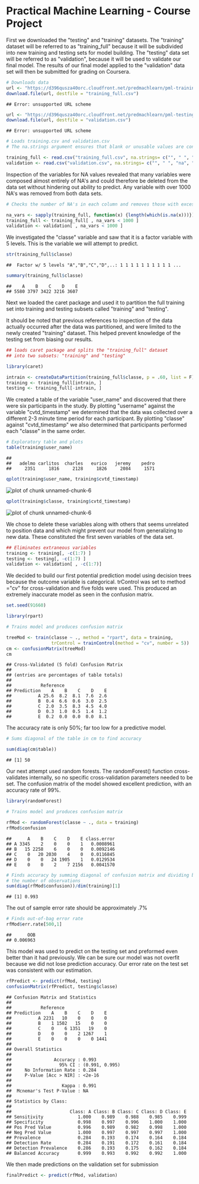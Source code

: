 Practical Machine Learning - Course Project
========================================================

First we downloaded the "testing" and "training" datasets.
The "training" dataset will be referred to as "training_full" because it
will be subdivided into new training and testing sets for model building.
The "testing" data set will be referred to as "validation", because it
will be used to validate our final model. The results of our final model applied to
the "validation" data set will then be submitted for grading on Coursera.




```r
# Downloads data
url <- "https://d396qusza40orc.cloudfront.net/predmachlearn/pml-training.csv"
download.file(url, destfile = "training_full.csv")
```

```
## Error: unsupported URL scheme
```

```r
url <- "https://d396qusza40orc.cloudfront.net/predmachlearn/pml-testing.csv"
download.file(url, destfile = "validation.csv")
```

```
## Error: unsupported URL scheme
```

```r
# Loads training.csv and validation.csv
# The na.strings argument ensures that blank or unusable values are converted to NA

training_full <- read.csv("training_full.csv", na.strings= c("", " ", "na", "Na", "NA", "#DIV/0!"))
validation <- read.csv("validation.csv", na.strings= c("", " ", "na", "Na", "NA", "#DIV/0!"))
```

Inspection of the variables for NA values revealed that many variables were composed almost entirely of NA's and could therefore be deleted from the data set without hindering out ability to predict. Any variable with over 1000 NA's was removed from both data sets.


```r
# Checks the number of NA's in each column and removes those with excessive NA's

na_vars <- sapply(training_full, function(x) {length(which(is.na(x)))})
training_full <- training_full[ , na_vars < 1000 ]
validation <- validation[ , na_vars < 1000 ]
```

We investigated the "classe" variable and saw that it is a factor variable with 5 levels. This is the variable we will attempt to predict.


```r
str(training_full$classe)
```

```
##  Factor w/ 5 levels "A","B","C","D",..: 1 1 1 1 1 1 1 1 1 1 ...
```

```r
summary(training_full$classe)
```

```
##    A    B    C    D    E 
## 5580 3797 3422 3216 3607
```

Next we loaded the caret package and used it to partition the full training set
into training and testing subsets called "training" and "testing".

It should be noted that previous references to inspection of the data actually occurred after the data was partitioned, and were limited to the newly created
"training" dataset. This helped prevent knowledge of the testing set from biasing
our results.


```r
## loads caret package and splits the "training_full" dataset
## into two subsets: "training" and "testing"

library(caret)

intrain <- createDataPartition(training_full$classe, p = .60, list = F)
training <- training_full[intrain, ]
testing <- training_full[-intrain, ]
```

We created a table of the variable "user_name" and discovered that there were 
six participants in the study. By plotting "username" against the variable 
"cvtd_timestamp" we determined that the data was collected over a different
2-3 minute time period for each participant. By plotting "classe" against
"cvtd_timestamp" we also determined that participants performed each "classe"
in the same order. 


```r
# Exploratory table and plots
table(training$user_name)
```

```
## 
##   adelmo carlitos  charles   eurico   jeremy    pedro 
##     2351     1816     2128     1826     2084     1571
```

```r
qplot(training$user_name, training$cvtd_timestamp)
```

![plot of chunk unnamed-chunk-6](figure/unnamed-chunk-61.png) 

```r
qplot(training$classe, training$cvtd_timestamp)
```

![plot of chunk unnamed-chunk-6](figure/unnamed-chunk-62.png) 
  
  We chose to delete these variables along with
others that seems unrelated to position data and which might prevent our model
from generalizing to new data. These constituted the first seven variables of the data set.


```r
## Eliminates extraneous variables
training <- training[, -c(1:7) ]
testing <- testing[, -c(1:7) ]
validation <- validation[ , -c(1:7)]
```

  We decided to build our first potential prediction model using decision trees
because the outcome variable is categorical. trControl was set to method ="cv"
for cross-validation and five folds were used. This produced an extremely
inaccurate model as seen in the confusion matrix.


```r
set.seed(91660)

library(rpart)

# Trains model and produces confusion matrix

treeMod <- train(classe ~ ., method = "rpart", data = training,
                 trControl = trainControl(method = "cv", number = 5))
cm <- confusionMatrix(treeMod)
cm
```

```
## Cross-Validated (5 fold) Confusion Matrix 
## 
## (entries are percentages of table totals)
##  
##           Reference
## Prediction    A    B    C    D    E
##          A 25.6  8.2  8.1  7.6  2.6
##          B  0.4  6.6  0.6  3.0  2.5
##          C  2.0  3.5  8.3  4.5  4.0
##          D  0.3  1.0  0.5  1.4  1.2
##          E  0.2  0.0  0.0  0.0  8.1
```

The accuracy rate is only 50%; far too low for a predictive model.


```r
# Sums diagonal of the table in cm to find accuracy

sum(diag(cm$table))
```

```
## [1] 50
```

Our next attempt used random forests. The randomForest() function cross-validates internally, so no specific cross-validation parameters needed to be set. The confusion matrix of the model showed excellent prediction, with an accuracy rate
of 99%. 


```r
library(randomForest)

# Trains model and produces confusion matrix

rfMod <- randomForest(classe ~ ., data = training)
rfMod$confusion
```

```
##      A    B    C    D    E class.error
## A 3345    2    0    0    1   0.0008961
## B   15 2258    6    0    0   0.0092146
## C    0   20 2030    4    0   0.0116845
## D    0    0   24 1905    1   0.0129534
## E    0    0    2    7 2156   0.0041570
```

```r
# Finds accuracy by summing diagonal of confusion matrix and dividing by
# the number of observations
sum(diag(rfMod$confusion))/dim(training)[1]
```

```
## [1] 0.993
```

The out of sample error rate should be approximately .7%


```r
# Finds out-of-bag error rate
rfMod$err.rate[500,1]
```

```
##      OOB 
## 0.006963
```

This model was used to predict on the testing set and preformed even better than
it had previously. We can be sure our model was not overfit because we did not lose prediction accuracy. Our error rate on the test set was consistent with our estimation.


```r
rfPredict <- predict(rfMod, testing)
confusionMatrix(rfPredict, testing$classe)
```

```
## Confusion Matrix and Statistics
## 
##           Reference
## Prediction    A    B    C    D    E
##          A 2231   10    0    0    0
##          B    1 1502   15    0    0
##          C    0    6 1351   19    0
##          D    0    0    2 1267    1
##          E    0    0    0    0 1441
## 
## Overall Statistics
##                                         
##                Accuracy : 0.993         
##                  95% CI : (0.991, 0.995)
##     No Information Rate : 0.284         
##     P-Value [Acc > NIR] : <2e-16        
##                                         
##                   Kappa : 0.991         
##  Mcnemar's Test P-Value : NA            
## 
## Statistics by Class:
## 
##                      Class: A Class: B Class: C Class: D Class: E
## Sensitivity             1.000    0.989    0.988    0.985    0.999
## Specificity             0.998    0.997    0.996    1.000    1.000
## Pos Pred Value          0.996    0.989    0.982    0.998    1.000
## Neg Pred Value          1.000    0.997    0.997    0.997    1.000
## Prevalence              0.284    0.193    0.174    0.164    0.184
## Detection Rate          0.284    0.191    0.172    0.161    0.184
## Detection Prevalence    0.286    0.193    0.175    0.162    0.184
## Balanced Accuracy       0.999    0.993    0.992    0.992    1.000
```

We then made predictions on the validation set for submission


```r
finalPredict <- predict(rfMod, validation)
```
